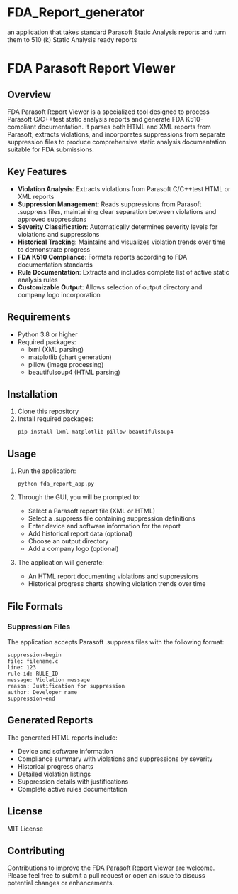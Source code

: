 # FDA_Report_generator
an application that takes standard Parasoft Static Analysis reports and turn them to 510 (k) Static Analysis ready reports 
# FDA Parasoft Report Viewer

## Overview

FDA Parasoft Report Viewer is a specialized tool designed to process Parasoft C/C++test static analysis reports and generate FDA K510-compliant documentation. It parses both HTML and XML reports from Parasoft, extracts violations, and incorporates suppressions from separate suppression files to produce comprehensive static analysis documentation suitable for FDA submissions.

## Key Features

- **Violation Analysis**: Extracts violations from Parasoft C/C++test HTML or XML reports
- **Suppression Management**: Reads suppressions from Parasoft .suppress files, maintaining clear separation between violations and approved suppressions
- **Severity Classification**: Automatically determines severity levels for violations and suppressions
- **Historical Tracking**: Maintains and visualizes violation trends over time to demonstrate progress
- **FDA K510 Compliance**: Formats reports according to FDA documentation standards
- **Rule Documentation**: Extracts and includes complete list of active static analysis rules
- **Customizable Output**: Allows selection of output directory and company logo incorporation

## Requirements

- Python 3.8 or higher
- Required packages:
  - lxml (XML parsing)
  - matplotlib (chart generation)
  - pillow (image processing)
  - beautifulsoup4 (HTML parsing)

## Installation

1. Clone this repository
2. Install required packages:
   ```
   pip install lxml matplotlib pillow beautifulsoup4
   ```

## Usage

1. Run the application:
   ```
   python fda_report_app.py
   ```

2. Through the GUI, you will be prompted to:
   - Select a Parasoft report file (XML or HTML)
   - Select a .suppress file containing suppression definitions
   - Enter device and software information for the report
   - Add historical report data (optional)
   - Choose an output directory
   - Add a company logo (optional)

3. The application will generate:
   - An HTML report documenting violations and suppressions
   - Historical progress charts showing violation trends over time

## File Formats

### Suppression Files

The application accepts Parasoft .suppress files with the following format:

```
suppression-begin
file: filename.c
line: 123
rule-id: RULE_ID
message: Violation message
reason: Justification for suppression
author: Developer name
suppression-end
```

## Generated Reports

The generated HTML reports include:

- Device and software information
- Compliance summary with violations and suppressions by severity
- Historical progress charts
- Detailed violation listings
- Suppression details with justifications
- Complete active rules documentation

## License

MIT License 

## Contributing

Contributions to improve the FDA Parasoft Report Viewer are welcome. Please feel free to submit a pull request or open an issue to discuss potential changes or enhancements.
